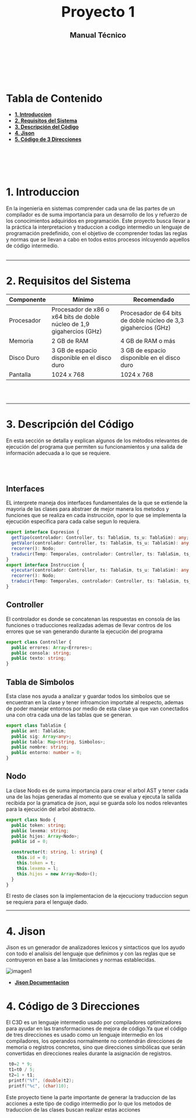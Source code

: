 <br><br><br><br>

<h1 align="center" style="font-size: 40px; font-weight: bold;">Proyecto 1</h1>
<h3 align="center" style="font-size: 20px; font-weight: bold;">Manual Técnico</h3>

## <br><br><br>

<h1>Tabla de Contenido</h1>

- [**1. Introduccion**](#1-introduccion)
- [**2. Requisitos del Sistema**](#2-requisitos-del-sistema)
- [**3. Descripción del Código**](#3-descripcion-del-codigo)
- [**4. Jison**](#4-jison)
- [**5. Código de 3 Direcciones**](#5-código-de3-direcciones)

## <br><br>

# **1. Introduccion**

En la ingenieria en sistemas comprender cada una de las partes de un compilador es de suma importancia para un desarrollo de los y refuerzo de los conocimientos adquiridos en programación. Este proyecto busca llevar a la práctica la interpretacion y traduccion a codigo intermedio un lenguaje de programación predefinido, con el objetivo de ccomprender todas las reglas y normas que se llevan a cabo en todos estos procesos inlcuyendo aquellos de código intermedio.
<br><br>

---

# **2. Requisitos del Sistema**

| Componente | Mínimo                                                                | Recomendado                                                    |
| ---------- | --------------------------------------------------------------------- | -------------------------------------------------------------- |
| Procesador | Procesador de x86 o x64 bits de doble núcleo de 1,9 gigahercios (GHz) | Procesador de 64 bits de doble núcleo de 3,3 gigahercios (GHz) |
| Memoria    | 2 GB de RAM                                                           | 4 GB de RAM o más                                              |
| Disco Duro | 3 GB de espacio disponible en el disco duro                           | 3 GB de espacio disponible en el disco duro                    |
| Pantalla   | 1024 x 768                                                            | 1024 x 768                                                     |

<br><br>

---

# **3. Descripción del Código**

En esta sección se detalla y explican algunos de los métodos relevantes de ejecución del programa que permiten su funcionamientos y una salida de información adecuada a lo que se requiere.

<br><br>

## Interfaces

EL interprete maneja dos interfaces fundamentales de la que se extiende la mayoria de las clases para abstraer de mejor manera los metodos y funciones que se realiza en cada instrucción, opor lo que se implementa la ejecución especifica para cada calse segun lo requiera.

```typescript
export interface Expresion {
  getTipo(controlador: Controller, ts: TablaSim, ts_u: TablaSim): any;
  getValor(controlador: Controller, ts: TablaSim, ts_u: TablaSim): any;
  recorrer(): Nodo;
  traducir(Temp: Temporales, controlador: Controller, ts: TablaSim, ts_u: TablaSim): any;
}
export interface Instruccion {
  ejecutar(controlador: Controller, ts: TablaSim, ts_u: TablaSim): any;
  recorrer(): Nodo;
  traducir(Temp: Temporales, controlador: Controller, ts: TablaSim, ts_u: TablaSim): any;
}
```

## Controller

El controlador es donde se concatenan las respuestas en consola de las funciones o traducciones realizadas ademas de llevar contros de los errores que se van generando durante la ejecución del programa

```typescript
export class Controller {
  public errores: Array<Errores>;
  public consola: string;
  public texto: string;
}
```

## Tabla de Simbolos

Esta clase nos ayuda a analizar y guardar todos los simbolos que se encuentran en la clase y tener infroamcion importate al respecto, ademas de poder manejar entornos por medio de esta clase ya que van conectados una con otra cada una de las tablas que se generan.

```typescript
export class TablaSim {
  public ant: TablaSim;
  public sig: Array<any>;
  public tabla: Map<string, Simbolos>;
  public nombre: string;
  public entorno: number = 0;
}
```

## Nodo

La clase Nodo es de suma importancia para crear el arbol AST y tener cada una de las hojas generadas al momento que se evalua y ejecuta la salida recibida por la gramatica de jison, aqui se guarda solo los nodos relevantes para la ejecución del arbol abstracto.

```typescript
export class Nodo {
  public token: string;
  public lexema: string;
  public hijos: Array<Nodo>;
  public id = 0;

  constructor(t: string, l: string) {
    this.id = 0;
    this.token = t;
    this.lexema = l;
    this.hijos = new Array<Nodo>();
  }
}
```

El resto de clases son la implementacion de la ejecuciony traduccion segun se requiera para el lenguaje dado.

---

# **4. Jison**

Jison es un generador de analizadores lexicos y sintacticos que los ayudo con todo el analisis del lenguaje que definimos y con las reglas que se contruyeron en base a las limitaciones y normas establecidas.

![imagen1](https://www.dovetail.ie/media/1032/jison.png)

- **[Jison Documentacion](https://gerhobbelt.github.io/jison/docs/)**

# **4. Código de 3 Direcciones**

El C3D es un lenguaje intermedio usado por compiladores optimizadores para ayudar en las transformaciones de mejora de código.Ya que el código de tres direcciones es usado como un lenguaje intermedio en los compiladores, los operandos normalmente no contendrán direcciones de memoria o registros concretos, sino que direcciones simbólicas que serán convertidas en direcciones reales durante la asignación de registros.

```c
 t0=2 * 9;
 t1=t0 / 5;
 t2=1 + t1;
 printf("%f", (double)t2);
 printf("%c", (char)10);
```

Este proyecto tiene la parte importante de generar la traduccion de las acciones a este tipo de codigo intermedio por lo que los metodos de traduccion de las clases buscan realizar estas acciones

## <br><br>
